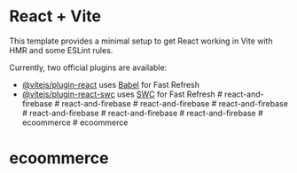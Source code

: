 # React + Vite

This template provides a minimal setup to get React working in Vite with HMR and some ESLint rules.

Currently, two official plugins are available:

- [@vitejs/plugin-react](https://github.com/vitejs/vite-plugin-react/blob/main/packages/plugin-react/README.md) uses [Babel](https://babeljs.io/) for Fast Refresh
- [@vitejs/plugin-react-swc](https://github.com/vitejs/vite-plugin-react-swc) uses [SWC](https://swc.rs/) for Fast Refresh
#   r e a c t - a n d - f i r e b a s e  
 #   r e a c t - a n d - f i r e b a s e  
 #   r e a c t - a n d - f i r e b a s e  
 #   r e a c t - a n d - f i r e b a s e  
 #   r e a c t - a n d - f i r e b a s e  
 #   r e a c t - a n d - f i r e b a s e  
 #   r e a c t - a n d - f i r e b a s e  
 #   e c o o m m e r c e  
 # ecoommerce
# ecoommerce
